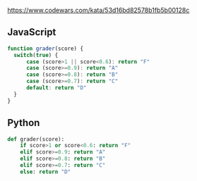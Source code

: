 https://www.codewars.com/kata/53d16bd82578b1fb5b00128c

## JavaScript
```js
function grader(score) {
  switch(true) {
      case (score>1 || score<0.6): return "F"
      case (score>=0.9): return "A"
      case (score>=0.8): return "B"
      case (score>=0.7): return "C"
      default: return "D"
  }
}
```

## Python
```python
def grader(score):
    if score>1 or score<0.6: return "F"
    elif score>=0.9: return "A"
    elif score>=0.8: return "B"
    elif score>=0.7: return "C"
    else: return "D"
```